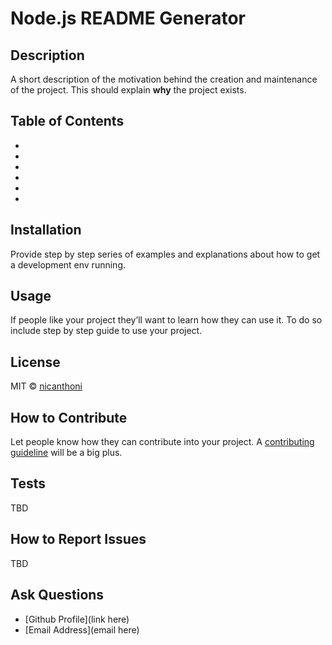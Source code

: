 # Node.js README Generator

## Description
A short description of the motivation behind the creation and maintenance of the project. This should explain **why** the project exists.

## Table of Contents
* []()
* []()
* []()
* []()
* []()
* []()

## Installation
Provide step by step series of examples and explanations about how to get a development env running.

## Usage
If people like your project they’ll want to learn how they can use it. To do so include step by step guide to use your project.

## License
MIT © [nicanthoni]()

## How to Contribute
Let people know how they can contribute into your project. A [contributing guideline](https://github.com/zulip/zulip-electron/blob/master/CONTRIBUTING.md) will be a big plus.

## Tests
TBD

## How to Report Issues
TBD

## Ask Questions
* [Github Profile](link here)
* [Email Address](email here)